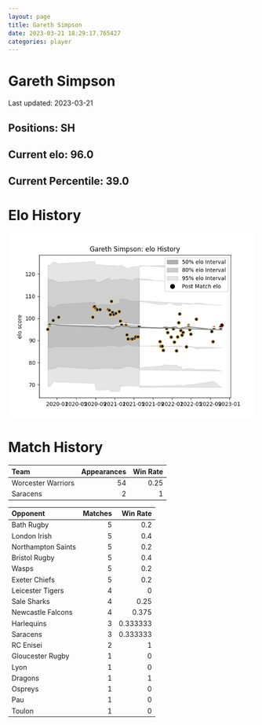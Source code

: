 ```yaml
---  
layout: page  
title: Gareth Simpson  
date: 2023-03-21 18:29:17.765427  
categories: player  
---
```

# Gareth Simpson


Last updated: 2023-03-21
## Positions: SH

## Current elo: 96.0

## Current Percentile: 39.0

# Elo History


![elo history](history_GarethSimpson.png)
# Match History


| Team               |   Appearances |   Win Rate |
|:-------------------|--------------:|-----------:|
| Worcester Warriors |            54 |       0.25 |
| Saracens           |             2 |       1    |

| Opponent           |   Matches |   Win Rate |
|:-------------------|----------:|-----------:|
| Bath Rugby         |         5 |   0.2      |
| London Irish       |         5 |   0.4      |
| Northampton Saints |         5 |   0.2      |
| Bristol Rugby      |         5 |   0.4      |
| Wasps              |         5 |   0.2      |
| Exeter Chiefs      |         5 |   0.2      |
| Leicester Tigers   |         4 |   0        |
| Sale Sharks        |         4 |   0.25     |
| Newcastle Falcons  |         4 |   0.375    |
| Harlequins         |         3 |   0.333333 |
| Saracens           |         3 |   0.333333 |
| RC Enisei          |         2 |   1        |
| Gloucester Rugby   |         1 |   0        |
| Lyon               |         1 |   0        |
| Dragons            |         1 |   1        |
| Ospreys            |         1 |   0        |
| Pau                |         1 |   0        |
| Toulon             |         1 |   0        |